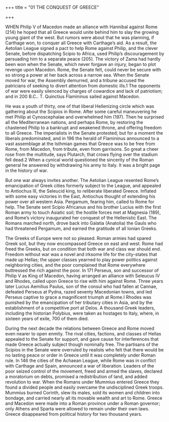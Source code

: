 +++
title = "01 THE CONQUEST OF GREECE"

+++

WHEN Philip V of Macedon made an alliance with Hannibal against Rome \(214\) he hoped that all Greece would unite behind him to slay the growing young giant of the west. But rumors were about that he was planning, if Carthage won, to conquer all Greece with Carthage’s aid. As a result, the Aetolian League signed a pact to help Rome against Philip, and the clever Senate, before dispatching Scipio to Africa, used Philip’s discouragement by persuading him to a separate peace \(205\). The victory of Zama had hardly been won when the Senate, which never forgave an injury, began to plot revenge upon Macedon. Rome, the Senate felt, could never be secure with so strong a power at her back across a narrow sea. When the Senate moved for war, the Assembly demurred, and a tribune accused the patricians of seeking to divert attention from domestic ills.1 The opponents of war were easily silenced by charges of cowardice and lack of patriotism; and in 200 B.C.. T. Quinctius Flamininus sailed against Macedon.

He was a youth of thirty, one of that liberal Hellenizing circle which was gathering about the Scipios in Rome. After some careful maneuvering he met Philip at Cynoscephalae and overwhelmed him \(197\). Then he surprised all the Mediterranean nations, and perhaps Rome, by restoring the chastened Philip to a bankrupt and weakened throne, and offering freedom to all Greece. The imperialists in the Senate protested; but for a moment the liberals predominated, and in 196 the herald of Flamininus announced to a vast assemblage at the Isthmian games that Greece was to be free from Rome, from Macedon, from tribute, even from garrisons. So great a cheer rose from the multitude, says Plutarch, that crows flying over the stadium fell dead.2 When a cynical world questioned the sincerity of the Roman general he answered by withdrawing his army to Italy. It was a bright page in the history of war.

But one war always invites another. The Aetolian League resented Rome’s emancipation of Greek cities formerly subject to the League, and appealed to Antiochus III, the Seleucid king, to reliberate liberated Greece. Inflated with some easy victories in the East, Antiochus thought of extending his power over all western Asia. Pergamum, fearing him, called to Rome for help. The Senate sent Scipio Africanus and his brother Lucius with the first Roman army to touch Asiatic soil; the hostile forces met at Magnesia \(189\), and Rome’s victory inaugurated her conquest of the Hellenistic East. The Romans marched north, drove back into Galatia \(Anatolia\) the Gauls who had threatened Pergamum, and earned the gratitude of all Ionian Greeks.

The Greeks of Europe were not so pleased. Roman armies had spared Greek soil, but they now encompassed Greece on east and west. Rome had freed the Greeks, but on condition that both war and class war should end. Freedom without war was a novel and irksome life for the city-states that made up Hellas; the upper classes yearned to play power politics against neighboring cities, and the poor complained that Rome everywhere buttressed the rich against the poor. In 171 Perseus, son and successor of Philip V as King of Macedon, having arranged an alliance with Seleucus IV and Rhodes, called upon Greece to rise with him against Rome. Three years later Lucius Aemilius Paulus, son of the consul who had fallen at Cannae, defeated Perseus at Pydna, razed seventy Macedonian towns, and led Perseus captive to grace a magnificent triumph at Rome.I Rhodes was punished by the emancipation of her tributary cities in Asia, and by the establishment of a competitive port at Delos. A thousand Greek leaders, including the historian Polybius, were taken as hostages to Italy, where, in sixteen years of exile, 700 of them died.

During the next decade the relations between Greece and Rome moved even nearer to open enmity. The rival cities, factions, and classes of Hellas appealed to the Senate for support, and gave cause for interferences that made Greece actually subject though nominally free. The partisans of the Scipios in the Senate were overruled by realists who felt that there would be no lasting peace or order in Greece until it was completely under Roman rule. In 146 the cities of the Achaean League, while Rome was in conflict with Carthage and Spain, announced a war of liberation. Leaders of the poor seized control of the movement, freed and armed the slaves, declared a moratorium on debts, promised a redistribution of land, and added revolution to war. When the Romans under Mummius entered Greece they found a divided people and easily overcame the undisciplined Greek troops. Mummius burned Corinth, slew its males, sold its women and children into bondage, and carried nearly all its movable wealth and art to Rome. Greece and Macedon were made into a Roman province under a Roman governor; only Athens and Sparta were allowed to remain under their own laws. Greece disappeared from political history for two thousand years.


